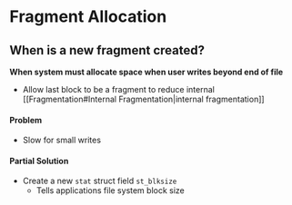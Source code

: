 # Fragment Allocation
## When is a new fragment created?
**When system must allocate space when user writes beyond end of file**
* Allow last block to be a fragment to reduce internal [[Fragmentation#Internal Fragmentation|internal fragmentation]]
#### Problem
* Slow for small writes
#### Partial Solution
* Create a new `stat` struct field `st_blksize`
	* Tells applications file system block size